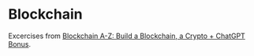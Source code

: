 # Blockchain
Excercises from [Blockchain A-Z: Build a Blockchain, a Crypto + ChatGPT Bonus](https://www.udemy.com/course/build-your-blockchain-az/ (Udemy)).
